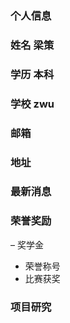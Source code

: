 ### 个人信息
### 姓名 梁策
### 学历 本科
### 学校 zwu
### 邮箱
### 地址

### 最新消息

### 荣誉奖励
– 奖学金
- 荣誉称号
- 比赛获奖
### 项目研究
